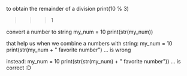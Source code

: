 to obtain the remainder of a division
print(10 % 3)
>>> 1 

convert a number to string
my_num = 10
print(str(my_num))

that help us when we combine a numbers with string:
my_num = 10
print(str(my_num + " favorite number") ... is wrong

instead:
my_num = 10
print(str(str(my_num) + " favorite number")) ... is correct :D

